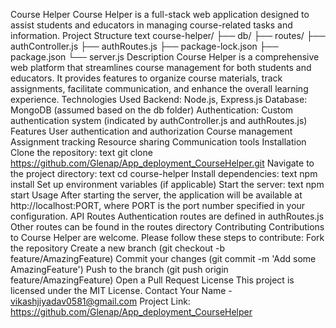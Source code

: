 Course Helper
Course Helper is a full-stack web application designed to assist students and educators in managing course-related tasks and information.
Project Structure
text
course-helper/
├── db/
├── routes/
├── authController.js
├── authRoutes.js
├── package-lock.json
├── package.json
└── server.js
Description
Course Helper is a comprehensive web platform that streamlines course management for both students and educators. It provides features to organize course materials, track assignments, facilitate communication, and enhance the overall learning experience.
Technologies Used
Backend: Node.js, Express.js
Database: MongoDB (assumed based on the db folder)
Authentication: Custom authentication system (indicated by authController.js and authRoutes.js)
Features
User authentication and authorization
Course management
Assignment tracking
Resource sharing
Communication tools
Installation
Clone the repository:
text
git clone https://github.com/Glenap/App_deployment_CourseHelper.git
Navigate to the project directory:
text
cd course-helper
Install dependencies:
text
npm install
Set up environment variables (if applicable)
Start the server:
text
npm start
Usage
After starting the server, the application will be available at http://localhost:PORT, where PORT is the port number specified in your configuration.
API Routes
Authentication routes are defined in authRoutes.js
Other routes can be found in the routes directory
Contributing
Contributions to Course Helper are welcome. Please follow these steps to contribute:
Fork the repository
Create a new branch (git checkout -b feature/AmazingFeature)
Commit your changes (git commit -m 'Add some AmazingFeature')
Push to the branch (git push origin feature/AmazingFeature)
Open a Pull Request
License
This project is licensed under the MIT License.
Contact
Your Name - vikashjiyadav0581@gmail.com
Project Link: https://github.com/Glenap/App_deployment_CourseHelper
